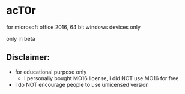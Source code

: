 # acT0r
for microsoft office 2016, 64 bit windows devices only

only in beta



## Disclaimer:
- for educational purpose only
  - I personally bought MO16 license, i did NOT use MO16 for free
- I do NOT encourage people to use unlicensed version 
  
